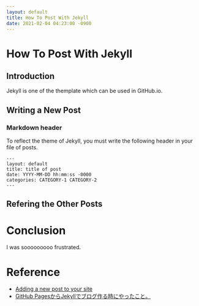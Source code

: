 ```yaml
---
layout: default
title: How To Post With Jekyll
date: 2021-02-04 04:23:00 -0900
---
```


# How To Post With Jekyll
## Introduction
Jekyll is one of the themplate which can be used in GitHub.io.

## Writing a New Post
### Markdown header
To reflect the theme of Jekyll, you must write the following header in your file of posts.
```
---
layout: default
title: title of post
date: YYYY-MM-DD hh:mm:ss -0000
categories: CATEGORY-1 CATEGORY-2
---
```

## Refering the Other Posts

# Conclusion
I was sooooooooo frustrated.

# Reference
- [Adding a new post to your site](https://docs.github.com/en/github/working-with-github-pages/adding-content-to-your-github-pages-site-using-jekyll#adding-a-new-post-to-your-site)
- [GitHub PagesからJekyllでブログ作る時にやったこと。](https://hayateasdf.hatenablog.com/entry/2018/08/09/182327)